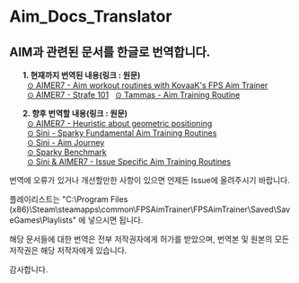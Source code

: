 # Aim_Docs_Translator
## AIM과 관련된 문서를 한글로 번역합니다.

<ul> 
<b>1. 현재까지 번역된 내용(링크 : 원문)</b><br>
&nbsp;&nbsp;<a href="https://www.dropbox.com/s/vaba3potfhf9jy1/KovaaK%20aim%20workout%20routines.pdf?dl=0">⊙ AIMER7 - Aim workout routines with KovaaK's FPS Aim Trainer</a><br>
&nbsp;&nbsp;<a href="https://www.dropbox.com/s/sggvgbwpz9e5bih/Strafe%20Aiming%20101.pdf?dl=0">⊙ AIMER7 - Strafe 101</a>
&nbsp;&nbsp;<a href="https://www.dropbox.com/s/w316s768shjissf/Tammas%27%20Routine%20Addendum.pdf?dl=0">⊙ Tammas - Aim Training Routine </a><br>

<b>2. 향후 번역할 내용(링크 : 원문)</b><br>
&nbsp;&nbsp;<a href="https://www.dropbox.com/s/aif0jy1prxe0rjm/Heuristic%20about%20geometric%20positioning.pdf?dl=0">⊙ AIMER7 - Heuristic about geometric positioning</a><br>
&nbsp;&nbsp;<a href="https://docs.google.com/document/d/1BPiDxbaqQVxInKwFfdr_AJdJDYVGKbUBGHJDKOeUy-Q/edit#">⊙ Sini - Sparky Fundamental Aim Training Routines</a><br>
&nbsp;&nbsp;<a href="https://docs.google.com/document/d/1JoNtoHK9GgJCjE-7yQxKXkpAkGJyOBBipiZqPNYwECs/edit#heading=h.jw84f22emj2l">⊙ Sini - Aim Journey</a><br>
&nbsp;&nbsp;<a href="https://docs.google.com/document/d/1vHiQRZMBJlmI69-SgHm3i0eS5ALfq2hEu-ZPyvC6ycE/edit#heading=h.820dvgytpdsi">⊙ Sparky Benchmark</a><br>
&nbsp;&nbsp;<a href="https://docs.google.com/document/d/1d1FY1qbwrgdj2K1wmhktbdcgG0ybeK3YJSeZ49yraW4/edit">⊙ Sini & AIMER7 - Issue Specific Aim Training Routines</a><br>
 </ul>

번역에 오류가 있거나 개선할만한 사항이 있으면 언제든 Issue에 올려주시기 바랍니다.

플레이리스트는 "C:\Program Files (x86)\Steam\steamapps\common\FPSAimTrainer\FPSAimTrainer\Saved\SaveGames\Playlists" 에 넣으시면 됩니다.

해당 문서들에 대한 번역은 전부 저작권자에게 허가를 받았으며, 번역본 및 원본의 모든 저작권은 해당 저작자에게 있습니다.

감사합니다.


